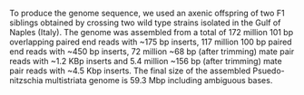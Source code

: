 To produce the genome sequence, we used an axenic offspring of two F1
siblings obtained by crossing two wild type strains isolated in the Gulf
of Naples (Italy). The genome was assembled from a total of 172 million
101 bp overlapping paired end reads with ~175 bp inserts, 117 million
100 bp paired end reads with ~450 bp inserts, 72 million ~68 bp (after
trimming) mate pair reads with ~1.2 KBp inserts and 5.4 million ~156
bp (after trimming) mate pair reads with ~4.5 Kbp inserts. The final
size of the assembled Psuedo-nitzschia multistriata genome is 59.3 Mbp
including ambiguous bases.
